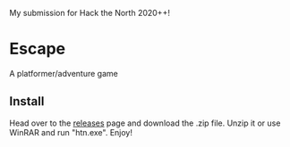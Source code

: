 My submission for Hack the North 2020++!

# Escape
A platformer/adventure game

## Install
Head over to the [releases](https://github.com/pblpbl1024/escape/releases) page and download the .zip file. Unzip it or use WinRAR and run "htn.exe". Enjoy!
